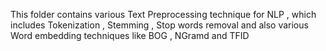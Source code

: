 This folder contains various Text Preprocessing technique for NLP , which includes Tokenization , Stemming , Stop words removal and also various Word embedding techniques like 
BOG , NGramd and TFID 
